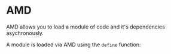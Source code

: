 # AMD

AMD allows you to load a module of code and it's dependencies asychronously. 

A module is loaded via AMD using the `define` function:



